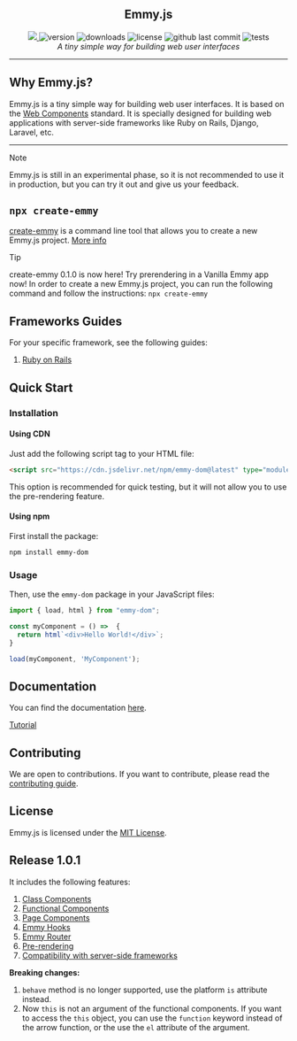 <section align="center" style="display: flex; flex-direction: column">
  <h1>Emmy.js</h1>
  <div>
    <a href="https://github.com/firstcontributions/open-source-badges" alt="Open Source Love"><img src="https://firstcontributions.github.io/open-source-badges/badges/open-source-v1/open-source.svg" />
    </a>
    <img alt="version" src="https://img.shields.io/npm/v/emmy-dom"/>
    <img alt="downloads" src="https://img.shields.io/npm/dt/emmy-dom"/>
    <img alt="license" src="https://img.shields.io/npm/l/emmy-dom"/>
    <img alt="github last commit" src="https://img.shields.io/github/last-commit/emmyjs/emmy-dom"/>
    <img alt="tests" src="https://github.com/emmyjs/emmy-dom/actions/workflows/vitest.yml/badge.svg"/>
  </div>
  <i>A tiny simple way for building web user interfaces</i>
</section>
<hr />

## Why Emmy.js?
Emmy.js is a tiny simple way for building web user interfaces. It is based on the [Web Components](https://developer.mozilla.org/en-US/docs/Web/Web_Components) standard.
It is specially designed for building web applications with server-side frameworks like Ruby on Rails, Django, Laravel, etc.

<hr />

> [!NOTE]
> Emmy.js is still in an experimental phase, so it is not recommended to use it in production, but you can try it out and give us your feedback.

## `npx create-emmy`

[create-emmy](https://www.npmjs.com/package/create-emmy) is a command line tool that allows you to create a new Emmy.js project. [More info](https://github.com/emmyjs/create-emmy#readme)

> [!TIP]
> create-emmy 0.1.0 is now here! Try prerendering in a Vanilla Emmy app now!
> In order to create a new Emmy.js project, you can run the following command and follow the instructions:
> `npx create-emmy`

## Frameworks Guides
For your specific framework, see the following guides:
1. [Ruby on Rails](docs-0.0.3/0.0.2/guides/ruby-on-rails.md)

## Quick Start
### Installation
#### Using CDN
Just add the following script tag to your HTML file:

```html
<script src="https://cdn.jsdelivr.net/npm/emmy-dom@latest" type="module"></script>
```

This option is recommended for quick testing, but it will not allow you to use the pre-rendering feature.

#### Using npm
First install the package:

```bash
npm install emmy-dom
```

### Usage 

Then, use the `emmy-dom` package in your JavaScript files:

```javascript
import { load, html } from "emmy-dom";

const myComponent = () =>  {
  return html`<div>Hello World!</div>`;
}

load(myComponent, 'MyComponent');
```

## Documentation
You can find the documentation [here](docs-0.0.3/0.0.3/docs.md).

[Tutorial](https://www.youtube.com/watch?v=rOxAJ9c068c)

## Contributing
We are open to contributions. If you want to contribute, please read the [contributing guide](CONTRIBUTING.md).

## License
Emmy.js is licensed under the [MIT License](LICENSE).

## Release 1.0.1
It includes the following features:
1. [Class Components](docs/1.0.0.md)
2. [Functional Components](docs/1.0.0.md)
3. [Page Components](docs/1.0.0.md)
4. [Emmy Hooks](docs/1.0.0.md)
5. [Emmy Router](docs/1.0.0.md)
6. [Pre-rendering](docs/1.0.0.md)
7. [Compatibility with server-side frameworks](docs/1.0.0.md)

**Breaking changes:**
1. `behave` method is no longer supported, use the platform `is` attribute instead.
2. Now `this` is not an argument of the functional components. If you want to access the `this` object, you can use the `function` keyword instead of the arrow function, or the use the `el` attribute of the argument.
